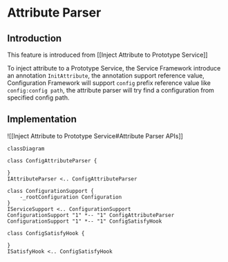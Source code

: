 Attribute Parser
===

## Introduction
This feature is introduced from [[Inject Attribute to Prototype Service]]

To inject attribute to a Prototype Service, the Service Framework introduce an annotation `InitAttribute`, the annotation support reference value, Configuration Framework will support `config` prefix reference value like `config:config path`, the attribute parser will try find a configuration from specified config path.

## Implementation
![[Inject Attribute to Prototype Service#Attribute Parser APIs]]

```mermaid
classDiagram

class ConfigAttributeParser {
	
}
IAttributeParser <.. ConfigAttributeParser

class ConfigurationSupport {
	-_rootConfiguration Configuration
}
IServiceSupport <.. ConfigurationSupport
ConfigurationSupport "1" *-- "1" ConfigAttributeParser
ConfigurationSupport "1" *-- "1" ConfigSatisfyHook

class ConfigSatisfyHook {
	
}
ISatisfyHook <.. ConfigSatisfyHook
```